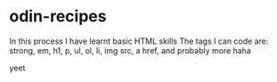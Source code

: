 # odin-recipes
In this process I have learnt basic HTML skills
The tags I can code are: strong, em, h1, p, ul, ol, li, img src, a href, and probably more haha

yeet